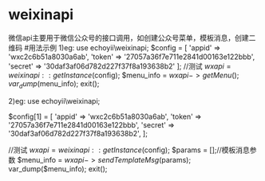 # weixinapi
微信api主要用于微信公众号的接口调用，如创建公众号菜单，模板消息，创建二维码
#用法示例
1)eg:
use echoyii\weixinapi;
$config = [
    'appid' => 'wxc2c6b51a8030a6ab',
    'token' => '27057a36f7e711e2841d00163e122bbb',
    'secret' => '30daf3af06d782d227f37f8a193638b2'
];
//测试
$wxapi = weixinapi::getInstance($config);
$menu_info = $wxapi->getMenu();
var_dump($menu_info);
exit();

2)eg:
use echoyii\weixinapi;

$config[1] = [
    'appid' => 'wxc2c6b51a8030a6ab',
    'token' => '27057a36f7e711e2841d00163e122bbb',
    'secret' => '30daf3af06d782d227f37f8a193638b2',
];

//测试
$wxapi = weixinapi::getInstance($config);
$params = [];//模板消息参数
$menu_info = $wxapi->sendTemplateMsg($params);
var_dump($menu_info);
exit();